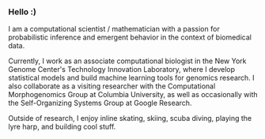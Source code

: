 ### Hello :) 

I am a computational scientist / mathematician with a passion for probabilistic inference and emergent behavior in the context of biomedical data.

Currently, I work as an associate computational biologist in the New York Genome Center's Technology Innovation Laboratory, where I develop statistical models and build machine learning tools for genomics research. I also collaborate as a visiting researcher with the Computational Morphogenomics Group at Columbia University, as well as occasionally with the Self-Organizing Systems Group at Google Research. 

Outside of research, I enjoy inline skating, skiing, scuba diving, playing the lyre harp, and building cool stuff.

<!--
**craigfouts/craigfouts** is a ✨ _special_ ✨ repository because its `README.md` (this file) appears on your GitHub profile.

Here are some ideas to get you started:

- 🔭 I’m currently working on ...
- 🌱 I’m currently learning ...
- 👯 I’m looking to collaborate on ...
- 🤔 I’m looking for help with ...
- 💬 Ask me about ...
- 📫 How to reach me: ...
- 😄 Pronouns: ...
- ⚡ Fun fact: ...
-->
